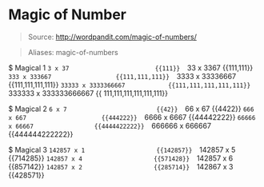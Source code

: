 # Magic of Number

> Source: http://wordpandit.com/magic-of-numbers/

> Aliases: magic-of-numbers

$ Magical 1
    `3 x 37                        {{111}} 
    `33 x 3367                     {{111,111}} 
    `333 x 333667                  {{111,111,111}} 
    `3333 x 33336667               {{111,111,111,111}} 
    `33333 x 3333366667            {{111,111,111,111,111}} 
    `333333 x 333333666667         {{ 111,111,111,111,111,111}} 

$ Magical 2
    `6 x 7                         {{42}} 
    `66 x 67                       {{4422}} 
    `666 x 667                     {{444222}} 
    `6666 x 6667                   {{44442222}} 
    `66666 x 66667                 {{4444422222}} 
    `666666 x 666667               {{444444222222}} 

$ Magical 3
    `142857 x 1                    {{142857}} 
    `142857 x 5                    {{714285}} 
    `142857 x 4                    {{571428}} 
    `142857 x 6                    {{857142}} 
    `142857 x 2                    {{285714}} 
    `142867 x 3                    {{428571}} 

